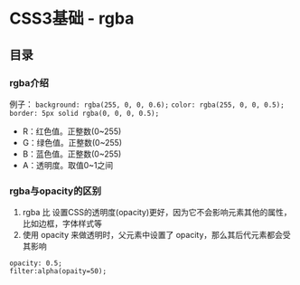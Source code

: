 # CSS3基础 - rgba

## 目录

### rgba介绍

例子：
```background: rgba(255, 0, 0, 0.6);```
```color: rgba(255, 0, 0, 0.5);```
```border: 5px solid rgba(0, 0, 0, 0.5);```
- R：红色值。正整数(0~255)
- G：绿色值。正整数(0~255)
- B：蓝色值。正整数(0~255)
- A：透明度。取值0~1之间

### rgba与opacity的区别

1. rgba 比 设置CSS的透明度(opacity)更好，因为它不会影响元素其他的属性，比如边框，字体样式等
2. 使用 opacity 来做透明时，父元素中设置了 opacity，那么其后代元素都会受其影响
```
opacity: 0.5;
filter:alpha(opaity=50);
```
